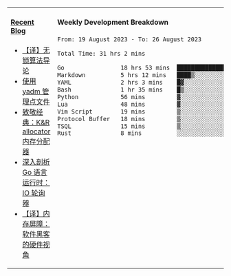 <table width="960px">
<tr>
<td valign="top" width="50%">

#### <a href="https://www.kongjun18.me" target="_blank">Recent Blog</a>

<!-- BLOG-POST-LIST:START -->
- [【译】无锁算法导论](https://kongjun18.github.io/posts/2023/07/14/)
- [使用 yadm 管理点文件](https://kongjun18.github.io/posts/2023/04/07/)
- [致敬经典：K&amp;R allocator 内存分配器](https://kongjun18.github.io/posts/2022/12/12/)
- [深入剖析 Go 语言运行时：IO 轮询器](https://kongjun18.github.io/posts/2022/11/21/)
- [【译】内存屏障：软件黑客的硬件视角](https://kongjun18.github.io/posts/2022/11/03/)
<!-- BLOG-POST-LIST:END -->

</td>
<td valign="top" width="50%">

#### Weekly Development Breakdown

<!--START_SECTION:waka-->

```txt
From: 19 August 2023 - To: 26 August 2023

Total Time: 31 hrs 2 mins

Go                18 hrs 53 mins  ███████████████▒░░░░░░░░░   60.87 %
Markdown          5 hrs 12 mins   ████▒░░░░░░░░░░░░░░░░░░░░   16.76 %
YAML              2 hrs 3 mins    █▓░░░░░░░░░░░░░░░░░░░░░░░   06.62 %
Bash              1 hr 35 mins    █▒░░░░░░░░░░░░░░░░░░░░░░░   05.15 %
Python            56 mins         ▓░░░░░░░░░░░░░░░░░░░░░░░░   03.05 %
Lua               48 mins         ▓░░░░░░░░░░░░░░░░░░░░░░░░   02.59 %
Vim Script        19 mins         ▒░░░░░░░░░░░░░░░░░░░░░░░░   01.04 %
Protocol Buffer   18 mins         ▒░░░░░░░░░░░░░░░░░░░░░░░░   00.97 %
TSQL              15 mins         ▒░░░░░░░░░░░░░░░░░░░░░░░░   00.81 %
Rust              8 mins          ░░░░░░░░░░░░░░░░░░░░░░░░░   00.44 %
```

<!--END_SECTION:waka-->
</td>
</tr>

</table>
